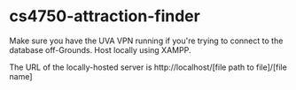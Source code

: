 # cs4750-attraction-finder

Make sure you have the UVA VPN running if you're trying to connect to the database off-Grounds. Host locally using XAMPP.

The URL of the locally-hosted server is http://localhost/[file path to file]/[file name]





